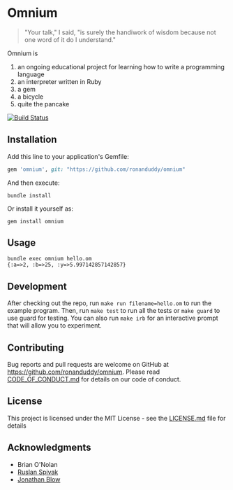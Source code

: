 # Omnium

> "Your talk," I said, "is surely the handiwork of wisdom because not one word of it do I understand."

Omnium is
1. an ongoing educational project for learning how to write a programming language
2. an interpreter written in Ruby
3. a gem
4. a bicycle
5. quite the pancake

[![Build Status](https://travis-ci.org/ronanduddy/omnium.svg?branch=master)](https://travis-ci.org/ronanduddy/omnium)

## Installation

Add this line to your application's Gemfile:

```ruby
gem 'omnium', git: "https://github.com/ronanduddy/omnium"
```

And then execute:

```Shell
bundle install
```

Or install it yourself as:

```Shell
gem install omnium
```

## Usage

```Shell
bundle exec omnium hello.om
{:a=>2, :b=>25, :y=>5.997142857142857}
```

## Development

After checking out the repo, run `make run filename=hello.om` to run the example program. Then, run `make test` to run all the tests or `make guard` to use guard for testing. You can also run `make irb` for an interactive prompt that will allow you to experiment.

## Contributing

Bug reports and pull requests are welcome on GitHub at https://github.com/ronanduddy/omnium. Please read [CODE_OF_CONDUCT.md](CODE_OF_CONDUCT.md) for details on our code of conduct.

## License

This project is licensed under the MIT License - see the [LICENSE.md](LICENSE.md) file for details

## Acknowledgments

* Brian O'Nolan
* [Ruslan Spivak](https://ruslanspivak.com)
* [Jonathan Blow](https://www.youtube.com/user/jblow888/)
